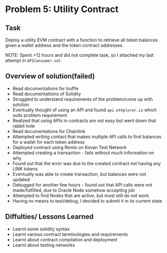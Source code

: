# Problem 5: Utility Contract

## Task

Deploy a utility EVM contract with a function to retrieve all token balances given a wallet address and the token contract addresses.

NOTE: Spent >12 hours and did not complete task, so I attached my last attempt in `APIConsumer.sol`

## Overview of solution(failed)

- Read documentations for truffle
- Read documentatioins of Solidity
- Struggled to understand requirements of the problem/come up with solution
- Eventually thought of using an API and found `api.ethplorer.io` which suits problem requirement
- Realized that using APIs in contracts are not easy but went down that rabbit hole
- Read documentations for Chainlink
- Attempted writing contact that makes multiple API calls to find balances for a wallet for each token address
- Deployed contract using Remix on Kovan Test Network
- Attempted creating a transaction - fails without much information on why
- Found out that the error was due to the created contract not having any LINK tokens
- Eventually was able to create transaction, but balances were not updated
- Debugged for another few hours - found out that API calls were not made/fulfilled, due to Oracle Node somehow accepting job
- Attempted to find Nodes that are active, but most still do not work
- Having no means to test/debug, I decided to submit it in its current state

## Diffulties/ Lessons Learned

- Learnt some solidity syntax
- Learnt various contract terminologies and requirements
- Learnt about contract compilation and deployment
- Learnt about testing networks
